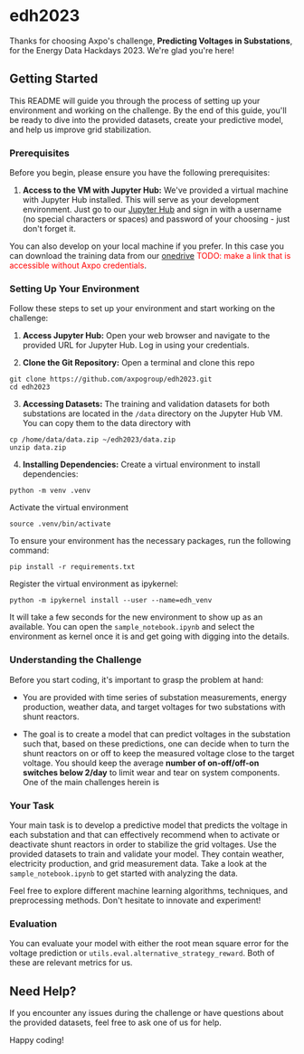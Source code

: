 # edh2023
Thanks for choosing Axpo's challenge, **Predicting Voltages in Substations**, for the Energy Data Hackdays 2023. We're glad you're here!

## Getting Started

This README will guide you through the process of setting up your environment and working on the challenge. By the end of this guide, you'll be ready to dive into the provided datasets, create your predictive model, and help us improve grid stabilization.

### Prerequisites

Before you begin, please ensure you have the following prerequisites:

1. **Access to the VM with Jupyter Hub:** We've provided a virtual machine with Jupyter Hub installed. This will serve as your development environment. Just go to our [Jupyter Hub](http://axe-lab-appl-energy-data-hackdays.westeurope.cloudapp.azure.com/hub) and sign in with a username (no special characters or spaces) and password of your choosing - just don't forget it.

You can also develop on your local machine if you prefer. In this case you can download the training data from our [onedrive](https://axpogrp.sharepoint.com/:f:/s/CMTYTOMDigitalAssetSolutions-MTA/Egl90FJJk3hPqqRx8VOa690Bv86Iz06FaFBMdVxu_jH0UA?e=msOiL1) <span style="color:red">TODO: make a link that is accessible without Axpo credentials</span>.

### Setting Up Your Environment

Follow these steps to set up your environment and start working on the challenge:

1. **Access Jupyter Hub:**
Open your web browser and navigate to the provided URL for Jupyter Hub. Log in using your credentials.

2. **Clone the Git Repository:**
Open a terminal and clone this repo
```console
git clone https://github.com/axpogroup/edh2023.git
cd edh2023
```

3. **Accessing Datasets:**
The training and validation datasets for both substations are located in the `/data` directory on the Jupyter Hub VM. You can copy them to the data directory with 
```console
cp /home/data/data.zip ~/edh2023/data.zip
unzip data.zip
```

4. **Installing Dependencies:**
Create a virtual environment to install dependencies:
```console
python -m venv .venv
```
Activate the virtual environment
```console
source .venv/bin/activate
```
To ensure your environment has the necessary packages, run the following command:
```console
pip install -r requirements.txt
```
Register the virtual environment as ipykernel:
```console
python -m ipykernel install --user --name=edh_venv
```
It will take a few seconds for the new environment to show up as an available. You can open the `sample_notebook.ipynb` and select the environment as kernel once it is and get going with digging into the details.
### Understanding the Challenge

Before you start coding, it's important to grasp the problem at hand:

- You are provided with time series of substation measurements, energy production, weather data, and target voltages for two substations with shunt reactors.

- The goal is to create a model that can predict voltages in the substation such that, based on these predictions, one can decide when to turn the shunt reactors on or off to keep the measured voltage close to the target voltage. You should keep the average **number of on-off/off-on switches below 2/day** to limit wear and tear on system components. One of the main challenges herein is

### Your Task

Your main task is to develop a predictive model that predicts the voltage in each substation and that can effectively recommend when to activate or deactivate shunt reactors in order to stabilize the grid voltages. Use the provided datasets to train and validate your model. They contain weather, electricity production, and grid measurement data. Take a look at the `sample_notebook.ipynb` to get started with analyzing the data.

Feel free to explore different machine learning algorithms, techniques, and preprocessing methods. Don't hesitate to innovate and experiment!

### Evaluation

You can evaluate your model with either the root mean square error for the voltage prediction or `utils.eval.alternative_strategy_reward`. Both of these are relevant metrics for us.

## Need Help?

If you encounter any issues during the challenge or have questions about the provided datasets, feel free to ask one of us for help. 

Happy coding!
